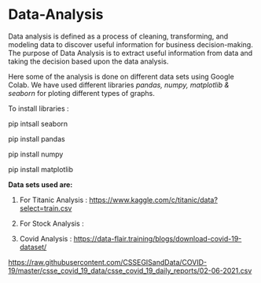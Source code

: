# Data-Analysis
Data analysis is defined as a process of cleaning, transforming, and modeling data to discover useful information for business decision-making. The purpose of Data Analysis is to extract useful information from data and taking the decision based upon the data analysis.

Here some of the analysis is done on different data sets using Google Colab. We have used different libraries *pandas, numpy, matplotlib & seaborn* for ploting different types of graphs.

To install libraries :  

pip intsall seaborn

pip install pandas
                       
pip install numpy
                       
pip install matplotlib

**Data sets used are:** 

1. For Titanic Analysis : 
https://www.kaggle.com/c/titanic/data?select=train.csv

2. For Stock Analysis : 

3. Covid Analysis : https://data-flair.training/blogs/download-covid-19-dataset/

https://raw.githubusercontent.com/CSSEGISandData/COVID-19/master/csse_covid_19_data/csse_covid_19_daily_reports/02-06-2021.csv

